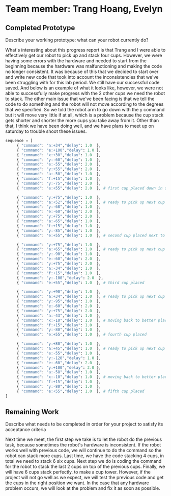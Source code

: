 # Team member: Trang Hoang, Evelyn

## Completed Prototype

Describe your working prototype: what can your robot currently do?

What's interesting about this progress report is that Trang and I were able to effectively get our robot to pick up and stack four cups. However, we were having some errors with the hardware and needed to start from the beginning because the hardware was malfunctioning and making the code no longer consistent. It was because of this that we decided to start over and write new code that took into account the inconsistencies that we've been struggling with for this lab period. We still have our successful code saved. And below is an example of what it looks like, however, we were not able to successfully make progress with the 2 other cups we need the robot to stack. The other main issue that we've been facing is that we tell the code to do something and the robot will not move according to the degrees that we specified. So we told the robot arm to go down with the y command but it will move very little if at all, which is a problem because the cup stack gets shorter and shorter the more cups you take away from it. Other than that, I think we have been doing well, and we have plans to meet up on saturday to trouble shoot these issues.

```python
sequence = [
     { "command": "a:+34","delay": 1.0  },
     { "command": "e:+100","delay": 1.0 },
     { "command": "x:+30","delay": 1.0  },
     { "command": "y:-60","delay": 1.0  },
     { "command": "e:-55","delay": 2.0  },
     { "command": "y:+55","delay": 2.0  },
     { "command": "a:-50","delay": 1.0  },
     { "command": "f:+15","delay": 1.0  },
     { "command": "y:-75","delay": 2.0  },
     { "command": "e:+55","delay": 2.0  }, # first cup placed down in stack position 1

     { "command": "y:+75","delay": 1.0  },
     { "command": "a:+52","delay": 1.0  }, # ready to pick up next cup
     { "command": "y:-68","delay": 1.0  },
     { "command": "e:-60","delay": 2.0  }, 
     { "command": "y:+75","delay": 2.0  },
     { "command": "a:-65","delay": 1.0  },
     { "command": "f:+15","delay": 1.0  },
     { "command": "y:-85","delay": 1.0  },
     { "command": "e:+55","delay": 1.0  }, # second cup placed next to first

     { "command": "y:+75","delay": 1.0  },
     { "command": "a:+65","delay": 1.0  }, # ready to pick up next cup
     { "command": "y:-90","delay": 1.0  },
     { "command": "e:-60","delay": 2.0  }, 
     { "command": "y:+75","delay": 2.0  },
     { "command": "a:-34","delay": 1.0  },
     { "command": "f:+15","delay": 1.0  },
     { "command": "y:-100","delay": 2.0  },
     { "command": "e:+55","delay": 1.0  }, # third cup placed

     { "command": "y:+90","delay": 1.0  },
     { "command": "a:+34","delay": 1.0  }, # ready to pick up next cup
     { "command": "y:-95","delay": 1.0  },
     { "command": "e:-60","delay": 2.0  }, 
     { "command": "y:+75","delay": 2.0  },
     { "command": "a:-43","delay": 1.0  },
     { "command": "x:-10","delay": 1.0  }, # moving back to better place the fourth cup
     { "command": "f:+15","delay": 1.0  },
     { "command": "y:-80","delay": 1.0  },
     { "command": "e:+55","delay": 1.0  }, # fourth cup placed

     { "command": "y:+80","delay": 1.0  },
     { "command": "a:+45","delay": 1.0  }, # ready to pick up next cup
     { "command": "e:-55","delay": 1.0  },
     { "command": "y:-120","delay": 1.0 },
     { "command": "e:-60","delay": 2.0  }, 
     { "command": "y:+100","delay": 2.0 },
     { "command": "a:-58","delay": 1.0  },
     { "command": "x:-10","delay": 1.0  }, # moving back to better place the fourth cup
     { "command": "f:+15","delay": 1.0  },
     { "command": "y:-80","delay": 1.0  },
     { "command": "e:+55","delay": 1.0  }, # fifth cup placed
]
```

## Remaining Work
Describe what needs to be completed in order for your project to satisfy its acceptance criteria

Next time we meet, the first step we take is to let the robot do the previous task, because sometimes the robot's hardware is inconsistent. If the robot works well with previous code, we will continue to do the command so the robot can stack more cups. Last time, we have the code stacking 4 cups, in total we need to stack 6 six cups. Next step we do is coding the command for the robot to stack the last 2 cups on top of the previous cups. Finally, we will have 6 cups stack perfectly. to make a cup tower. However, if the project will not go well as we expect, we will test the previous code and get the cups in the right position we want. In the case that any hardware problem occurs, we will look at the problem and fix it as soon as possible.
